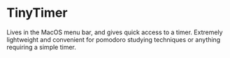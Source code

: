 # TinyTimer

Lives in the MacOS menu bar, and gives quick access to a timer.
Extremely lightweight and convenient for pomodoro studying techniques or anything requiring a simple timer.
